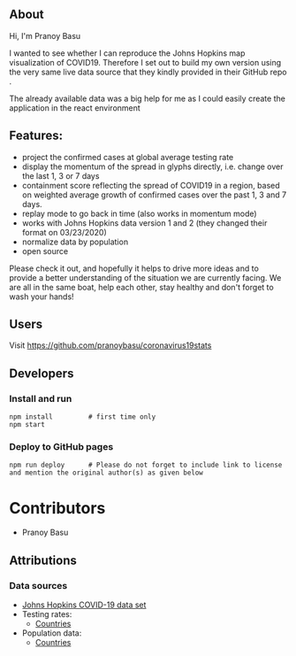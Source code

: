 ## About

Hi, I'm Pranoy Basu

I wanted to see whether I can reproduce the Johns Hopkins map visualization of COVID19. Therefore I set out to build my own version using the very same live data source that they kindly provided in their GitHub repo .

The already available data was a big help for me as I could easily create the application in the react environment

## Features:

- project the confirmed cases at global average testing rate 
- display the momentum of the spread in glyphs directly, i.e. change over the last 1, 3 or 7 days
- containment score reflecting the spread of COVID19 in a region, based on weighted average growth of confirmed cases over the past 1, 3 and 7 days.
- replay mode to go back in time (also works in momentum mode)
- works with Johns Hopkins data version 1 and 2 (they changed their format on 03/23/2020)
- normalize data by population
- open source

Please check it out, and hopefully it helps to drive more ideas and to provide a better understanding of the situation we are currently facing. We are all in the same boat, help each other, stay healthy and don't forget to wash your hands!


## Users
Visit https://github.com/pranoybasu/coronavirus19stats

## Developers
### Install and run
```
npm install         # first time only
npm start
```

### Deploy to GitHub pages
```
npm run deploy      # Please do not forget to include link to license and mention the original author(s) as given below
```

# Contributors
- Pranoy Basu

## Attributions
### Data sources
- [Johns Hopkins COVID-19 data set](https://github.com/CSSEGISandData/COVID-19/tree/master/csse_covid_19_data/csse_covid_19_time_series)
- Testing rates:
  - [Countries](https://en.wikipedia.org/wiki/COVID-19_testing)
- Population data:
  - [Countries](https://population.un.org/wpp/Download/Files/1_Indicators%20(Standard)/CSV_FILES/WPP2019_TotalPopulationBySex.csv)